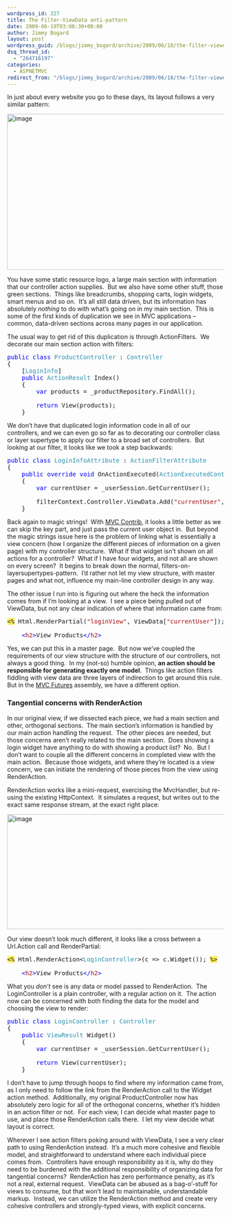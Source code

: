 ```yaml
---
wordpress_id: 327
title: The Filter-ViewData anti-pattern
date: 2009-06-19T03:08:30+00:00
author: Jimmy Bogard
layout: post
wordpress_guid: /blogs/jimmy_bogard/archive/2009/06/18/the-filter-viewdata-anti-pattern.aspx
dsq_thread_id:
  - "264716197"
categories:
  - ASPNETMVC
redirect_from: "/blogs/jimmy_bogard/archive/2009/06/18/the-filter-viewdata-anti-pattern.aspx/"
---
```

In just about every website you go to these days, its layout follows a very similar pattern:

[<img style="border-right: 0px;border-top: 0px;border-left: 0px;border-bottom: 0px" height="362" alt="image" src="http://lostechies.com/jimmybogard/files/2011/03/image_thumb_55425A8C.png" width="521" border="0" />](http://lostechies.com/jimmybogard/files/2011/03/image_5A250E48.png) 

You have some static resource logo, a large main section with information that our controller action supplies.&#160; But we also have some other stuff, those green sections.&#160; Things like breadcrumbs, shopping carts, login widgets, smart menus and so on.&#160; It’s all still data driven, but its information has absolutely _nothing_ to do with what’s going on in my main section.&#160; This is some of the first kinds of duplication we see in MVC applications – common, data-driven sections across many pages in our application.

The usual way to get rid of this duplication is through ActionFilters.&#160; We decorate our main section action with filters:

<pre><span style="color: blue">public class </span><span style="color: #2b91af">ProductController </span>: <span style="color: #2b91af">Controller
</span>{
    [<span style="color: #2b91af">LoginInfo</span>]
    <span style="color: blue">public </span><span style="color: #2b91af">ActionResult </span>Index()
    {
        <span style="color: blue">var </span>products = _productRepository.FindAll();

        <span style="color: blue">return </span>View(products);
    }</pre>

[](http://11011.net/software/vspaste)

We don’t have that duplicated login information code in all of our controllers, and we can even go so far as to decorating our controller class or layer supertype to apply our filter to a broad set of controllers.&#160; But looking at our filter, it looks like we took a step backwards:

<pre><span style="color: blue">public class </span><span style="color: #2b91af">LoginInfoAttribute </span>: <span style="color: #2b91af">ActionFilterAttribute
</span>{
    <span style="color: blue">public override void </span>OnActionExecuted(<span style="color: #2b91af">ActionExecutedContext </span>filterContext)
    {
        <span style="color: blue">var </span>currentUser = _userSession.GetCurrentUser();

        filterContext.Controller.ViewData.Add(<span style="color: #a31515">"currentUser"</span>, currentUser);
    }</pre>

[](http://11011.net/software/vspaste)

Back again to magic strings!&#160; With [MVC Contrib](http://www.codeplex.com/MVCContrib), it looks a little better as we can skip the key part, and just pass the current user object in.&#160; But beyond the magic strings issue here is the problem of linking what is essentially a view concern (how I organize the different pieces of information on a given page) with my controller structure.&#160; What if that widget isn’t shown on all actions for a controller?&#160; What if I have four widgets, and not all are shown on every screen?&#160; It begins to break down the normal, filters-on-layersupertypes-pattern.&#160; I’d rather not let my view structure, with master pages and what not, influence my main-line controller design in any way.

The other issue I run into is figuring out where the heck the information comes from if I’m looking at a view.&#160; I see a piece being pulled out of ViewData, but not any clear indication of where that information came from:

<pre><span style="background: #ffee62">&lt;%</span> Html.RenderPartial(<span style="color: #a31515">"loginView"</span>, ViewData[<span style="color: #a31515">"currentUser"</span>]); <span style="background: #ffee62">%&gt;

</span>    <span style="color: blue">&lt;</span><span style="color: #a31515">h2</span><span style="color: blue">&gt;</span>View Products<span style="color: blue">&lt;/</span><span style="color: #a31515">h2</span><span style="color: blue">&gt;
</span></pre>

[](http://11011.net/software/vspaste)

Yes, we can put this in a master page.&#160; But now we’ve coupled the requirements of our view structure with the structure of our controllers, not always a good thing.&#160; In my (not-so) humble opinion, **an action should be responsible for generating exactly one model**.&#160; Things like action filters fiddling with view data are three layers of indirection to get around this rule.&#160; But in the [MVC Futures](http://aspnet.codeplex.com/Release/ProjectReleases.aspx?ReleaseId=24471#DownloadId=61773) assembly, we have a different option.

### Tangential concerns with RenderAction

In our original view, if we dissected each piece, we had a main section and other, orthogonal sections.&#160; The main section’s information is handled by our main action handling the request.&#160; The other pieces are needed, but those concerns aren’t really related to the main section.&#160; Does showing a login widget have anything to do with showing a product list?&#160; No.&#160; But I don’t want to couple all the different concerns in completed view with the main action.&#160; Because those widgets, and where they’re located is a view concern, we can initiate the rendering of those pieces from the view using RenderAction.

RenderAction works like a mini-request, exercising the MvcHandler, but re-using the existing HttpContext.&#160; It simulates a request, but writes out to the exact same response stream, at the exact right place:

[<img style="border-right: 0px;border-top: 0px;border-left: 0px;border-bottom: 0px" height="267" alt="image" src="http://lostechies.com/jimmybogard/files/2011/03/image_thumb_3780CFCD.png" width="721" border="0" />](http://lostechies.com/jimmybogard/files/2011/03/image_267CA1EA.png) 

Our view doesn’t look much different, it looks like a cross between a Url.Action call and RenderPartial:

<pre><span style="background: #ffee62">&lt;%</span> Html.RenderAction&lt;<span style="color: #2b91af">LoginController</span>&gt;(c =&gt; c.Widget()); <span style="background: #ffee62">%&gt;

</span>    <span style="color: blue">&lt;</span><span style="color: #a31515">h2</span><span style="color: blue">&gt;</span>View Products<span style="color: blue">&lt;/</span><span style="color: #a31515">h2</span><span style="color: blue">&gt;
</span></pre>

[](http://11011.net/software/vspaste)

What you _don’t_ see is any data or model passed to RenderAction.&#160; The LoginController is a plain controller, with a regular action on it.&#160; The action now can be concerned with both finding the data for the model and choosing the view to render:

<pre><span style="color: blue">public class </span><span style="color: #2b91af">LoginController </span>: <span style="color: #2b91af">Controller
</span>{
    <span style="color: blue">public </span><span style="color: #2b91af">ViewResult </span>Widget()
    {
        <span style="color: blue">var </span>currentUser = _userSession.GetCurrentUser();

        <span style="color: blue">return </span>View(currentUser);
    }</pre>

[](http://11011.net/software/vspaste)

I don’t have to jump through hoops to find where my information came from, as I only need to follow the link from the RenderAction call to the Widget action method.&#160; Additionally, my original ProductController now has absolutely zero logic for all of the orthogonal concerns, whether it’s hidden in an action filter or not.&#160; For each view, I can decide what master page to use, and place those RenderAction calls there.&#160; I let my view decide what layout is correct.

Wherever I see action filters poking around with ViewData, I see a very clear path to using RenderAction instead.&#160; It’s a much more cohesive and flexible model, and straightforward to understand where each individual piece comes from.&#160; Controllers have enough responsibility as it is, why do they need to be burdened with the additional responsibility of organizing data for tangential concerns?&#160; RenderAction has zero performance penalty, as it’s not a real, external request.&#160; ViewData can be abused as a bag-o’-stuff for views to consume, but that won’t lead to maintainable, understandable markup.&#160; Instead, we can utilize the RenderAction method and create very cohesive controllers and strongly-typed views, with explicit concerns.